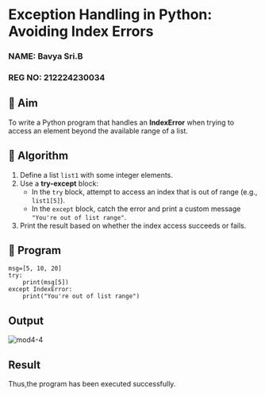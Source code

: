 # Exception Handling in Python: Avoiding Index Errors

### NAME: Bavya Sri.B
### REG NO: 212224230034

## 🎯 Aim
To write a Python program that handles an **IndexError** when trying to access an element beyond the available range of a list.

## 🧠 Algorithm
1. Define a list `list1` with some integer elements.
2. Use a **try-except** block:
   - In the `try` block, attempt to access an index that is out of range (e.g., `list1[5]`).
   - In the `except` block, catch the error and print a custom message `"You're out of list range"`.
3. Print the result based on whether the index access succeeds or fails.

## 🧾 Program
```
msg=[5, 10, 20]
try:
    print(msg[5])
except IndexError:
    print("You're out of list range")
```

## Output
![mod4-4](https://github.com/user-attachments/assets/d7416a25-d5e4-4f4e-92bf-2fa6a8788880)

## Result
Thus,the program has been executed successfully.
